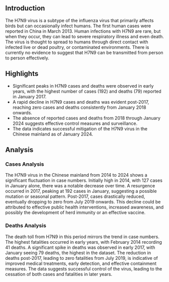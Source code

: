 ## Introduction

The H7N9 virus is a subtype of the influenza virus that primarily affects birds but can occasionally infect humans. The first human cases were reported in China in March 2013. Human infections with H7N9 are rare, but when they occur, they can lead to severe respiratory illness and even death. The virus is thought to spread to humans through direct contact with infected live or dead poultry, or contaminated environments. There is currently no evidence to suggest that H7N9 can be transmitted from person to person effectively.

## Highlights

- Significant peaks in H7N9 cases and deaths were observed in early years, with the highest number of cases (192) and deaths (79) reported in January 2017. <br/>
- A rapid decline in H7N9 cases and deaths was evident post-2017, reaching zero cases and deaths consistently from January 2018 onwards. <br/>
- The absence of reported cases and deaths from 2018 through January 2024 suggests effective control measures and surveillance. <br/>
- The data indicates successful mitigation of the H7N9 virus in the Chinese mainland as of January 2024.

## Analysis

### Cases Analysis
The H7N9 virus in the Chinese mainland from 2014 to 2024 shows a significant fluctuation in case numbers. Initially high in 2014, with 127 cases in January alone, there was a notable decrease over time. A resurgence occurred in 2017, peaking at 192 cases in January, suggesting a possible mutation or seasonal pattern. Post-2017, cases drastically reduced, eventually dropping to zero from July 2019 onwards. This decline could be attributed to effective public health interventions, increased awareness, and possibly the development of herd immunity or an effective vaccine.

### Deaths Analysis
The death toll from H7N9 in this period mirrors the trend in case numbers. The highest fatalities occurred in early years, with February 2014 recording 41 deaths. A significant spike in deaths was observed in early 2017, with January seeing 79 deaths, the highest in the dataset. The reduction in deaths post-2017, leading to zero fatalities from July 2019, is indicative of improved medical treatments, early detection, and effective containment measures. The data suggests successful control of the virus, leading to the cessation of both cases and fatalities in later years.
